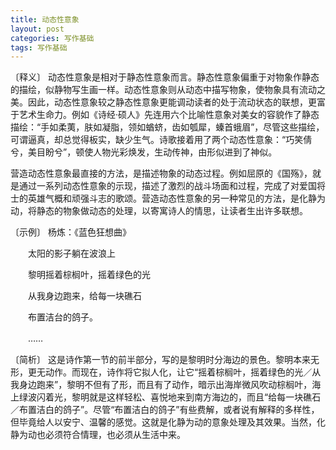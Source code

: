 ```yaml
---
title: 动态性意象
layout: post
categories: 写作基础
tags: 写作基础
---
```


〔释义〕 动态性意象是相对于静态性意象而言。静态性意象偏重于对物象作静态的描绘，似静物写生画一样。动态性意象则从动态中描写物象，使物象具有流动之美。因此，动态性意象较之静态性意象更能调动读者的处于流动状态的联想，更富于艺术生命力。例如《诗经·硕人》先连用六个比喻性意象对美女的容貌作了静态描绘：“手如柔荑，肤如凝脂，领如蝤蛴，齿如瓠犀，螓首蛾眉”，尽管这些描绘，可谓逼真，却总觉得板实，缺少生气。诗歌接着用了两个动态性意象：“巧笑倩兮，美目盼兮”，顿使人物光彩焕发，生动传神，由形似进到了神似。

营造动态性意象最直接的方法，是描述物象的动态过程。例如屈原的《国殇》，就是通过一系列动态性意象的示现，描述了激烈的战斗场面和过程，完成了对爱国将士的英雄气概和顽强斗志的歌颂。营造动态性意象的另一种常见的方法，是化静为动，将静态的物象做动态的处理，以寄寓诗人的情思，让读者生出许多联想。

〔示例〕 杨炼：《蓝色狂想曲》

　　太阳的影子躺在波浪上

　　黎明摇着棕榈叶，摇着绿色的光

　　从我身边跑来，给每一块礁石

　　布置洁台的鸽子。

　　……

〔简析〕 这是诗作第一节的前半部分，写的是黎明时分海边的景色。黎明本来无形，更无动作。而现在，诗作将它拟人化，让它“摇着棕榈叶，摇着绿色的光／从我身边跑来”，黎明不但有了形，而且有了动作，暗示出海岸微风吹动棕榈叶，海上绿波闪着光，黎明就是这样轻松、喜悦地来到南方海边的，而且“给每一块礁石／布置洁白的鸽子”。尽管“布置洁白的鸽子”有些费解，或者说有解释的多样性，但毕竟给人以安宁、温馨的感觉。这就是化静为动的意象处理及其效果。当然，化静为动也必须符合情理，也必须从生活中来。 